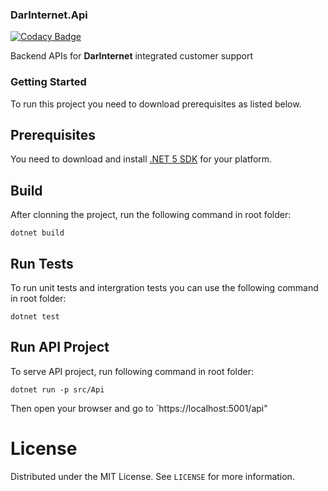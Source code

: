 ### DarInternet.Api

[![Codacy Badge](https://api.codacy.com/project/badge/Grade/a3b6d66cecbc4d738fd8e94aad2e4b50)](https://app.codacy.com/gh/DarInternet/DarInternet.Core?utm_source=github.com&utm_medium=referral&utm_content=DarInternet/DarInternet.Core&utm_campaign=Badge_Grade_Settings)

Backend APIs for **DarInternet** integrated customer support


### Getting Started
To run this project you need to download prerequisites as listed below.

## Prerequisites
You need to download and install [.NET 5 SDK](https://dotnet.microsoft.com/download/dotnet/5.0) for your platform.

## Build 
After clonning the project, run the following command in root folder:

`dotnet build`

## Run Tests
To run unit tests and intergration tests you can use the following command in root folder:

`dotnet test`

## Run API Project
To serve API project, run following command in root folder:

`dotnet run -p src/Api`

Then open your browser and go to `https://localhost:5001/api"

# License
Distributed under the MIT License. See `LICENSE` for more information.




